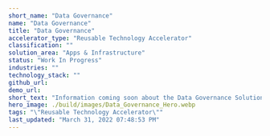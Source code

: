 ```yaml
---
short_name: "Data Governance"
name: "Data Governance"
title: "Data Governance"
accelerator_type: "Reusable Technology Accelerator"
classification: ""
solution_area: "Apps & Infrastructure"
status: "Work In Progress"
industries: ""
technology_stack: ""
github_url: 
demo_url: 
short_text: "Information coming soon about the Data Governance Solution Accelerator."
hero_image: ./build/images/Data_Governance_Hero.webp
tags: "\"Reusable Technology Accelerator\""
last_updated: "March 31, 2022 07:48:53 PM"
---
```

